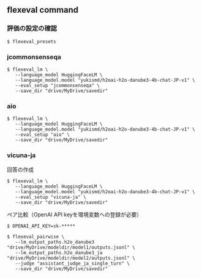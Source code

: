 ## flexeval command

### 評価の設定の確認
```
$ flexeval_presets
```

### jcommonsenseqa
```
$ flexeval_lm \
   --language_model HuggingFaceLM \
   --language_model.model "yukismd/h2oai-h2o-danube3-4b-chat-JP-v1" \
   --eval_setup "jcommonsenseqa" \
   --save_dir "drive/MyDrive/savedir"
```


### aio
```
$ flexeval_lm \
   --language_model HuggingFaceLM \
   --language_model.model "yukismd/h2oai-h2o-danube3-4b-chat-JP-v1" \
   --eval_setup "aio" \
   --save_dir "drive/MyDrive/savedir"
```

### vicuna-ja
回答の作成
```
$ flexeval_lm \
   --language_model HuggingFaceLM \
   --language_model.model "yukismd/h2oai-h2o-danube3-4b-chat-JP-v1" \
   --eval_setup "vicuna-ja" \
   --save_dir "drive/MyDrive/savedir"
```

ペア比較（OpenAI API keyを環境変数への登録が必要）
```
$ OPENAI_API_KEY=sk-*****

$ flexeval_pairwise \
   --lm_output_paths.h2o_danube3 "drive/MyDrive/modeldir/model1/outputs.jsonl" \
   --lm_output_paths.h2o_danube3_ja "drive/MyDrive/modeldir/model2/outputs.jsonl" \
   --judge "assistant_judge_ja_single_turn" \
   --save_dir "drive/MyDrive/savedir"
```


